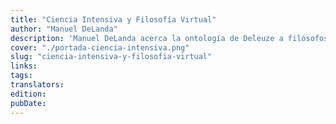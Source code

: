 ```yaml
---
title: "Ciencia Intensiva y Filosofía Virtual"
author: "Manuel DeLanda"
description: 'Manuel DeLanda acerca la ontología de Deleuze a filósofos analíticos de la ciencia y a científicos interesados en preguntas filosóficas, buscando desmoronar el cisma entre continental y analítico. Para esto, retoma y potencia el realismo presente en el filósofo francés retomando un concepto fundamental: lo virtual. Mostrando un profundo y variado conocimiento, el autor despliega una estructurada reflexión conceptual sobre lo virtual, como una categoría decisiva para abandonar un pensamiento escencialista, actualista y lineal, así construir un nuevo realismo. Coeditado junto a <a href="https://tintalimon.com.ar/">Tinta Limón</a>'
cover: "./portada-ciencia-intensiva.png"
slug: "ciencia-intensiva-y-filosofia-virtual"
links:
tags:
translators:
edition:
pubDate:
---
```

